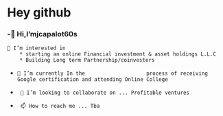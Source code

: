 <h1>Hey github</h1>


### -👋 Hi,**I’m**jcapalot60s
 
    👀 I’m interested in
        * starting an online Financial investment & asset holdings L.L.C
        * Building Long term Partnership/coinvesters

-     🌱 I’m currently In the                    process of receiving Google certification and attending Online College
        
-      💞️ I’m looking to collaborate on ... Profitable ventures

-      📫 How to reach me ... Tba


